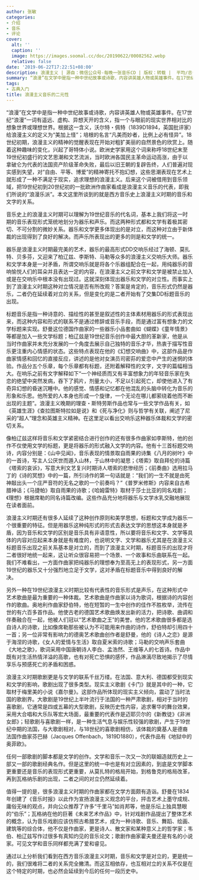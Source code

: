 ```yaml
---
author: 张敏
categories:
- 介绍
- 音乐
- 评论
cover:
  alt: ''
  caption: ''
  image: https://images.soomal.cc/doc/20190622/00082562.webp
  relative: false
date: '2019-06-22T17:22:51+08:00'
description: 浪漫主义 | 源自：微信公众号-每晚一张音乐CD | 版权：转载 |  平均/总评分：10.00/20
summary: “浪漫”在文学中是指一种中世纪故事或诗歌，内容讲英雄人物或英雄事件。在17世纪“浪漫”一词有遥远、虚构、异想天开的含义，指一个与眼前的现实世界相对比的想象世界或理想世界。根据这一含义，沃尔特・佩特给浪漫主义的定义为“美加上怪”……
tags:
- 古典入门
title: 浪漫主义音乐的二元性
---
```


“浪漫”在文学中是指一种中世纪故事或诗歌，内容讲英雄人物或英雄事件。在17世纪“浪漫”一词有遥远、虚构、异想天开的含义，指一个与眼前的现实世界相对比的想象世界或理想世界。根据这一含义，沃尔特・佩特（1839D1894，英国批评家）给浪漫主义的定义为“美加上怪”；培根的名言“凡美而妙者，比例上必有怪异”。18世纪初期，浪漫主义的精神的觉醒表现在开始对粗犷美丽的自然景色的欣赏上。随着这种趣味的变化，兴起了哥特体小说。欧洲史学家用这个词来称呼18世纪末至19世纪初盛行的文艺思潮和文艺流派，当时欧洲各国民主革命运动高涨，由于以拿破仑为代表的法国资产阶级革命失败，最后以旧王朝的复辟告终，人们普遍对现实感到失望，对“自由、平等、博爱”的精神寄托不抱幻想，这些思潮表现在艺术上就形成了一种不满足于现实，追求理想的浪漫主义。后来这个词被借用到音乐领域，把19世纪初到20世纪初的一批欧洲作曲家看成是浪漫主义音乐的代表，即我们所说的“浪漫乐派”。本文这里所谈到的就是西方音乐史上浪漫主义时期的音乐和文字的关系。

音乐史上的浪漫主义时期可以理解为19世纪音乐的代名词，基本上我们将这一时期的音乐表现形式笼统地划分为器乐和声乐。而这两种形式都和文学有着极其密切、不可分割的微妙关系。器乐和文学更多体现出的是对立，而这种对立由于新体裁的出现得到了良好的解决。而声乐所表现出的更多的则是和文学的统一。

器乐是浪漫主义时期最完美的艺术，器乐的最高形式DD交响乐经过了海顿、莫扎特、贝多芬，又迎来了柏辽兹、李斯特、马勒等众多的浪漫主义交响乐大师。器乐和文学本身是一对矛盾，所谓交响乐就是将各个乐器组配合在一起，用纯器乐的音响愉悦人们的耳朵并且表达一定的内容，在浪漫主义之前文字和文学是被禁止加入或是在交响乐中根本没有出现过。这就深刻体现出器乐和文学的对立性。而事实上到了浪漫主义时期这种对立情况是否有所改观？答案是肯定的，音乐形式仍然是器乐，二者仍在延续着对立的关系，但是变化的是二者开始有了交集DD标题音乐的出现。

标题音乐是指一种诗意的、描绘性的甚至是叙述性的主体素材用器乐的形式表现出来，而这种内容和形式的联系不是通过修辞或音乐手段，而是通过富有想象力的文学标题来实现。舒曼这位德国作曲家的一些器乐小品套曲如《蝴蝶》《童年情景》等都是加入一些文学标题；柏辽兹是19世纪音乐创作中最大胆的革新家，他是从当时作曲家并未充分发展的一个角度去展示自己独特的音乐才华，热衷于描写性音乐更注重内心情感的状态。这些特点表现在他的《幻想交响曲》中，这部作品是作曲家情感和回忆的直接反应，讲述的是他对女演员司密荪的爱恋中产生的迷惘的体验。作品分五个乐章，每个乐章都有标题，还附着解释性的文字，文字的篇幅相当大。在响乐之前有文字解释如下“一个神经质而又有丰富想象力的年轻音乐家在失恋的绝望中突然发病，吞下了鸦片，剂量太小，不足以引起死亡，却使他进入了有奇异幻想的昏迷沉睡中。他的感觉、情感和记忆都在他混乱的头脑中转化为音乐的形象和乐思。他所爱的人本身也形成一个旋律，一个无论在哪儿都萦绕着他而不断出现的主题”。浪漫主义晚期的理查・斯特劳斯作品也常与一些文学作品有关，如《英雄生涯》《查拉图斯特拉如是说》和《死与净化》则与哲学有关联，阐述了尼采的“超人”理念和英雄主义精神。在这里足以看出交响乐这种器乐体裁和文学的密切关系。

像柏辽兹这样将音乐和文学紧密结合进行创作的还有很多作曲家如李斯特，他的创作不仅使用文学的标题，更是将器乐的形式融入文学的内容。他有十三首标题交响诗，内容分别是：《山中见闻》，音乐表现的情景取自雨果的诗集《八月的树叶》中的一首诗，写主人公厌世而遁入山林，于山林中的凝思；《塔索》取自拜伦的诗篇《塔索的哀诉》，写意大利文艺复兴时期诗人塔索的悲惨经历；《前奏曲》选用拉马丁的《诗的冥想》中的一篇，所引诗作的第一句话就是：“我们的一生不就是由死神敲出头一个庄严音符的无名之歌的一个前奏吗？”《普罗米修斯》内容来自古希腊神话；《马捷帕》取自雨果的诗歌；《哈姆雷特》取材于莎士比亚的同名戏剧；《理想》根据席勒的同名诗篇改编。这些作品充分地将器乐与文学水乳交融地展现在读者面前。

浪漫主义时期还有很多人延续了这种创作原则和美学思想，标题和文学成为器乐一个很重要的特征。但是用器乐这种纯形式的形式去表达文学的思想这本身就是矛盾，因为音乐和文学的区别是音乐具有非语意性，所以要将音乐和文字、文学等具体的内容对应起来本身就是有难度的，也说明文字、文学和器乐尤其是在浪漫主义标题音乐出现之前关系基本是对立的，而到了浪漫主义时期，标题音乐的出现才将二者很好地统一起来，这让听众很容易把一个场景、一个故事和乐曲联系在一起。我们不难看出，一方面作曲家把纯器乐的理想奉为至高无上的表现形式，另一方面19世纪的器乐又十分强烈地立足于文学，这对矛盾在标题音乐中得到良好的解决。

另外一种在19世纪浪漫主义时期比较有代表性的音乐形式是声乐，在这种形式中艺术歌曲是最为重要的一种体裁。艺术歌曲是作曲家以诗为歌词，根据诗的内容创作的歌曲。奥地利作曲家舒伯特，他在短暂的一生中创作的佳作不胜枚举，流传在世的有六百多首作品。他使古老的德国艺术歌曲焕发出新的活力，把诗歌、曲调和伴奏融合在一起，他被人们冠以“艺术歌曲之王”的美誉。他的艺术歌曲很多都是选自诗人的诗歌，比如像席勒那些被认为不可能用来作曲的诗作，舒伯特却引用四十一首；另一位非常有影响力的德奥艺术歌曲创作者是舒曼，他的《诗人之恋》是源于海涅的诗歌，《女人的爱情与生活》取自夏米索的诗歌；马勒的交响声乐套曲《大地之歌》，歌词采用中国唐朝诗人李白、孟浩然、王维等人的七首诗。作品中既有对生活热情洋溢的高歌，也有对死亡恐惧的感怀，作品淋漓尽致地揭示了尽情享乐与预感死亡的矛盾和困惑。

浪漫主义时期歌剧更是与文学的联系千丝万缕。在法国、意大利、德国都受到现实和文学的影响，歌剧出现了很多类型。现实主义歌剧《卡门》就是其中的一种，它取材于梅里美的小说《嘉尔曼》。这部作品所体现的现实主义倾向，震动了当时法国的歌剧界。大歌剧是19世纪上半叶流行于法国的一种严肃歌剧，相对于当时的喜歌剧，它通常是四或五幕的大型歌剧，反映历史性内容，追求奢华的舞台效果，采用大合唱和大乐队等宏大场面，最重要的代表作是迈耶贝尔的《新教徒》《非洲女郎》；轻歌剧与喜歌剧一样，是一种生活气息与娱乐性较强的歌剧，产生于19世纪中期的法国，与大歌剧相对，与18世纪的喜歌剧相仿，该体裁的奠基人是德裔法国作曲家芬巴赫（Jacques Offenbach，1819D1880），代表作品有《地狱中的奥菲欧》。

任何一部歌剧的脚本都是文学的创作。文学和音乐一次又一次的联姻造就历史上一部又一部的歌剧经典名作。但是这里的统一中也是有对立因素的，到底是文学脚本更重要还是音乐的表现形式更重要，从莫扎特的格局开始，到格鲁克的格局改革，再到瓦格纳乐剧的出现，二者之间的对立仍然延续着。

值得一提的是，很多浪漫主义时期的作曲家都在文学方面颇有造诣。舒曼在1834年创建了《音乐时报》以此作为宣扬浪漫主义观念的平台，抨击艺术上墨守成规、庸俗无味的观点，并向公众推荐了许多“千里马”如肖邦等，他是乐坛上独具慧眼的“伯乐”；瓦格纳在他的巨著《未来艺术作品》中，针对戏剧作品提出了整体艺术的概念，认为音乐戏剧应该仿照古希腊艺术，成为一种诗歌、音乐、舞蹈、绘画、建筑等的综合体，他不仅是作曲家，更是诗人、散文家和某种意义上的哲学家；韦伯、柏辽兹写作过很多有真知灼见的音乐论文；歌剧作曲家霍夫曼还是有名的小说家。可见文学和音乐同样都充满了爱和睿见。

通过以上分析我们看到在西方音乐浪漫主义时期，音乐和文学是对立的，更是统一的，我们很难将二者的关系完全撇清。而这互相依存，也互相对立的关系不仅是在这个特定的时期，也必然会延续到今后的任何一段历史中。